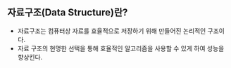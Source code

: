## 자료구조(Data Structure)란?
- 자료구조는 컴퓨터상 자료를 효율적으로 저장하기 위해 만들어진 논리적인 구조이다.
- 자료 구조의 현명한 선택을 통해 효율적인 알고리즘을 사용할 수 있게 하여 성능을 향상킨다.
